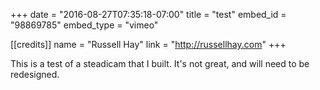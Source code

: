 +++
date = "2016-08-27T07:35:18-07:00"
title = "test"
embed_id = "98869785"
embed_type = "vimeo"

[[credits]]
name = "Russell Hay"
link = "http://russellhay.com"
+++

This is a test of a steadicam that I built.  It's not great, and will
need to be redesigned.

